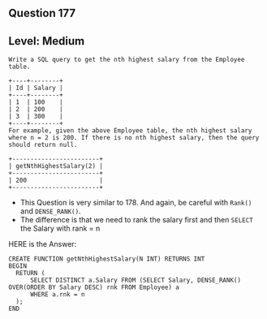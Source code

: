 ## Question 177 
## Level: Medium 


```
Write a SQL query to get the nth highest salary from the Employee table.

+----+--------+
| Id | Salary |
+----+--------+
| 1  | 100    |
| 2  | 200    |
| 3  | 300    |
+----+--------+
For example, given the above Employee table, the nth highest salary where n = 2 is 200. If there is no nth highest salary, then the query should return null.

+------------------------+
| getNthHighestSalary(2) |
+------------------------+
| 200                    |
+------------------------+
``` 

* This Question is very similar to 178. And again, be careful with `Rank()` and `DENSE_RANK()`. 
* The difference is that we need to rank the salary first and then `SELECT` the Salary with rank = n 

HERE is the Answer: 

```
CREATE FUNCTION getNthHighestSalary(N INT) RETURNS INT
BEGIN
  RETURN (
      SELECT DISTINCT a.Salary FROM (SELECT Salary, DENSE_RANK() OVER(ORDER BY Salary DESC) rnk FROM Employee) a 
      WHERE a.rnk = n 
  );
END
```

